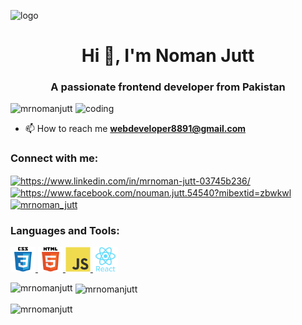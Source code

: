 ![logo](https://github.com/MrNomanJutt/MrNomanJutt/blob/main/Blue%20Modern%20Gaming%20Banner%20Landscape%20.png)
<h1 align="center">Hi 👋, I'm Noman Jutt</h1>
<h3 align="center">A passionate frontend developer from Pakistan</h3>
<img align="right" alt= "coding" width= "400" src="https://user-images.githubusercontent.com/55389276/140866485-8fb1c876-9a8f-4d6a-98dc-08c4981eaf70.gif">
 
<p align="left"> <img src="https://komarev.com/ghpvc/?username=mrnomanjutt&label=Profile%20views&color=0e75b6&style=flat" alt="mrnomanjutt" /> </p>

- 📫 How to reach me **webdeveloper8891@gmail.com**

<h3 align="left">Connect with me:</h3>
<p align="left">
<a href="https://linkedin.com/in/https://www.linkedin.com/in/mrnoman-jutt-03745b236/" target="blank"><img align="center" src="https://raw.githubusercontent.com/rahuldkjain/github-profile-readme-generator/master/src/images/icons/Social/linked-in-alt.svg" alt="https://www.linkedin.com/in/mrnoman-jutt-03745b236/" height="30" width="40" /></a>
<a href="https://fb.com/https://www.facebook.com/nouman.jutt.54540?mibextid=zbwkwl" target="blank"><img align="center" src="https://raw.githubusercontent.com/rahuldkjain/github-profile-readme-generator/master/src/images/icons/Social/facebook.svg" alt="https://www.facebook.com/nouman.jutt.54540?mibextid=zbwkwl" height="30" width="40" /></a>
<a href="https://instagram.com/mrnoman_jutt" target="blank"><img align="center" src="https://raw.githubusercontent.com/rahuldkjain/github-profile-readme-generator/master/src/images/icons/Social/instagram.svg" alt="mrnoman_jutt" height="30" width="40" /></a>
</p>

<h3 align="left">Languages and Tools:</h3>
<p align="left"> <a href="https://www.w3schools.com/css/" target="_blank" rel="noreferrer"> <img src="https://raw.githubusercontent.com/devicons/devicon/master/icons/css3/css3-original-wordmark.svg" alt="css3" width="40" height="40"/> </a> <a href="https://www.w3.org/html/" target="_blank" rel="noreferrer"> <img src="https://raw.githubusercontent.com/devicons/devicon/master/icons/html5/html5-original-wordmark.svg" alt="html5" width="40" height="40"/> </a> <a href="https://developer.mozilla.org/en-US/docs/Web/JavaScript" target="_blank" rel="noreferrer"> <img src="https://raw.githubusercontent.com/devicons/devicon/master/icons/javascript/javascript-original.svg" alt="javascript" width="40" height="40"/> </a> <a href="https://nextjs.org/" target="_blank" rel="noreferrer"> <style="background-color: aliceblue;"img src="https://cdn.worldvectorlogo.com/logos/nextjs-2.svg" alt="nextjs" width="40" height="40"/> </a> <a href="https://reactjs.org/" target="_blank" rel="noreferrer"> <img src="https://raw.githubusercontent.com/devicons/devicon/master/icons/react/react-original-wordmark.svg" alt="react" width="40" height="40"/> </a> </p>

<p><img align="left" src="https://github-readme-stats.vercel.app/api/top-langs?username=mrnomanjutt&show_icons=true&locale=en&layout=compact" alt="mrnomanjutt" /></p>

<p>&nbsp;<img align="center" src="https://github-readme-stats.vercel.app/api?username=mrnomanjutt&show_icons=true&locale=en" alt="mrnomanjutt" /></p>

<p><img align="center" src="https://github-readme-streak-stats.herokuapp.com/?user=mrnomanjutt&" alt="mrnomanjutt" /></p>
